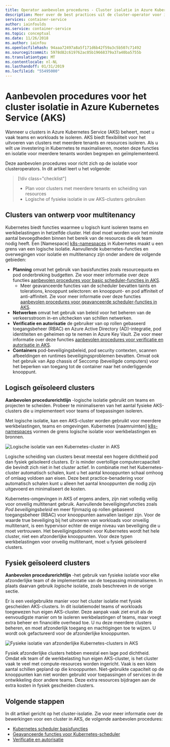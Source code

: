 ```yaml
---
title: Operator aanbevolen procedures - Cluster isolatie in Azure Kubernetes Services (AKS)
description: Meer over de best practices uit de cluster-operator voor isolatie in Azure Kubernetes Service (AKS)
services: container-service
author: iainfoulds
ms.service: container-service
ms.topic: conceptual
ms.date: 11/26/2018
ms.author: iainfou
ms.openlocfilehash: 94aaa72497a8a5f171d6b42f59a3c5b507c71492
ms.sourcegitcommit: 5978d82c619762ac05b19668379a37a40ba5755b
ms.translationtype: MT
ms.contentlocale: nl-NL
ms.lasthandoff: 01/31/2019
ms.locfileid: "55495000"
---
```

# <a name="best-practices-for-cluster-isolation-in-azure-kubernetes-service-aks"></a>Aanbevolen procedures voor het cluster isolatie in Azure Kubernetes Service (AKS)

Wanneer u clusters in Azure Kubernetes Service (AKS) beheert, moet u vaak teams en workloads te isoleren. AKS biedt flexibiliteit voor het uitvoeren van clusters met meerdere tenants en resources isoleren. Als u wilt uw investering in Kubernetes te maximaliseren, moeten deze functies en isolatie voor meerdere tenants worden begrepen en geïmplementeerd.

Deze aanbevolen procedures voor richt zich op de isolatie voor clusteroperators. In dit artikel leert u het volgende:

> [!div class="checklist"]
> * Plan voor clusters met meerdere tenants en scheiding van resources
> * Logische of fysieke isolatie in uw AKS-clusters gebruiken

## <a name="design-clusters-for-multi-tenancy"></a>Clusters van ontwerp voor multitenancy

Kubernetes biedt functies waarmee u logisch kunt isoleren teams en werkbelastingen in hetzelfde cluster. Het doel moet worden voor het minste aantal bevoegdheden binnen het bereik van de resources die elk team nodig heeft. Een [Namespace] [ k8s-namespaces] in Kubernetes maakt u een grens van een logische isolatie. Aanvullende kubernetes-functies en overwegingen voor isolatie en multitenancy zijn onder andere de volgende gebieden:

* **Planning** omvat het gebruik van basisfuncties zoals resourcequota en pod onderbreking budgetten. Zie voor meer informatie over deze functies [aanbevolen procedures voor basic scheduler-functies in AKS][aks-best-practices-scheduler].
  * Meer geavanceerde functies van de scheduler bevatten taints en tolerations, knooppunt selectoren: en knooppunt- en pod affiniteit of anti-affiniteit. Zie voor meer informatie over deze functies [aanbevolen procedures voor geavanceerde scheduler-functies in AKS][aks-best-practices-advanced-scheduler].
* **Netwerken** omvat het gebruik van beleid voor het beheren van de verkeersstroom in-en uitchecken van schillen netwerken.
* **Verificatie en autorisatie** de gebruiker van op rollen gebaseerd toegangsbeheer (RBAC) en Azure Active Directory (AD)-integratie, pod identiteiten en geheimen op te nemen in Azure Key Vault. Zie voor meer informatie over deze functies [aanbevolen procedures voor verificatie en autorisatie in AKS][aks-best-practices-identity].
* **Containers** pod-beveiligingsbeleid, pod security contexten, scannen afbeeldingen en runtimes beveiligingsproblemen bevatten. Omvat ook het gebruik van App chassis of Seccomp (beveiligde computers) voor het beperken van toegang tot de container naar het onderliggende knooppunt.

## <a name="logically-isolate-clusters"></a>Logisch geïsoleerd clusters

**Aanbevolen procedurerichtlijn** -logische isolatie gebruikt om teams en projecten te scheiden. Probeer te minimaliseren van het aantal fysieke AKS-clusters die u implementeert voor teams of toepassingen isoleren.

Met logische isolatie, kan een AKS-cluster worden gebruikt voor meerdere werkbelastingen, teams en omgevingen. Kubernetes [naamruimten] [ k8s-namespaces] vormen de grens logische isolatie voor werkbelastingen en bronnen.

![Logische isolatie van een Kubernetes-cluster in AKS](media/operator-best-practices-cluster-isolation/logical-isolation.png)

Logische scheiding van clusters bevat meestal een hogere dichtheid pod dan fysiek geïsoleerd clusters. Er is minder overtollige computercapaciteit die bevindt zich niet in het cluster actief. In combinatie met het Kubernetes-cluster automatisch schalen, kunt u het aantal knooppunten schaal omhoog of omlaag voldoen aan eisen. Deze best practice-benadering voor automatisch schalen kunt u alleen het aantal knooppunten die nodig zijn uitgevoerd en minimaliseert de kosten.

Kubernetes-omgevingen in AKS of ergens anders, zijn niet volledig veilig voor onveilig multitenant gebruik. Aanvullende beveiligingsfuncties zoals *Pod beveiligingsbeleid* en meer fijnmazig op rollen gebaseerd toegangsbeheer (RBAC) voor knooppunten aanvallen lastiger zijn. Voor de waarde true beveiliging bij het uitvoeren van workloads voor onveilig multitenant, is een hypervisor echter de enige niveau van beveiliging die u moet vertrouwen. Het beveiligingsdomein voor Kubernetes wordt het hele cluster, niet een afzonderlijke knooppunten. Voor deze typen werkbelastingen voor onveilig multitenant, moet u fysiek geïsoleerd clusters.

## <a name="physically-isolate-clusters"></a>Fysiek geïsoleerd clusters

**Aanbevolen procedurerichtlijn** -het gebruik van fysieke isolatie voor elke afzonderlijke team of de implementatie van de toepassing minimaliseren. In plaats daarvan gebruik *logische* isolatie, zoals beschreven in de vorige sectie.

Er is een veelgebruikte manier voor het cluster isolatie met fysiek gescheiden AKS-clusters. In dit isolatiemodel teams of workloads toegewezen hun eigen AKS-cluster. Deze aanpak vaak ziet eruit als de eenvoudigste manier om te isoleren werkbelastingen of teams, maar voegt extra beheer en financiële overhead toe. U nu deze meerdere clusters beheren, en moet afzonderlijk toegang en machtigingen toe te wijzen. U wordt ook gefactureerd voor de afzonderlijke knooppunten.

![Fysieke isolatie van afzonderlijke Kubernetes-clusters in AKS](media/operator-best-practices-cluster-isolation/physical-isolation.png)

Fysiek afzonderlijke clusters hebben meestal een lage pod dichtheid. Omdat elk team of de werkbelasting hun eigen AKS-cluster, is het cluster vaak te veel met compute-resources worden ingericht. Vaak is een klein aantal schillen gepland op die knooppunten. Niet-gebruikte capaciteit op de knooppunten kan niet worden gebruikt voor toepassingen of services in de ontwikkeling door andere teams. Deze extra resources bijdragen aan de extra kosten in fysiek gescheiden clusters.

## <a name="next-steps"></a>Volgende stappen

In dit artikel gericht op het cluster-isolatie. Zie voor meer informatie over de bewerkingen voor een cluster in AKS, de volgende aanbevolen procedures:

* [Kubernetes scheduler basisfuncties][aks-best-practices-scheduler]
* [Geavanceerde functies voor Kubernetes-scheduler][aks-best-practices-advanced-scheduler]
* [Verificatie en autorisatie][aks-best-practices-identity]

<!-- EXTERNAL LINKS -->

<!-- INTERNAL LINKS -->
[k8s-namespaces]: concepts-clusters-workloads.md#namespaces
[aks-best-practices-scheduler]: operator-best-practices-scheduler.md
[aks-best-practices-advanced-scheduler]: operator-best-practices-advanced-scheduler.md
[aks-best-practices-identity]: operator-best-practices-identity.md
